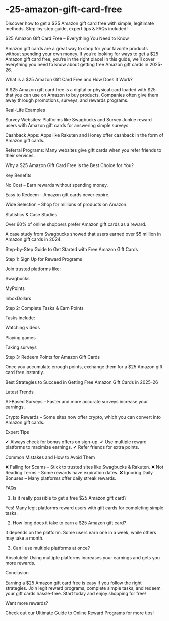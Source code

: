 # -25-amazon-gift-card-free
Discover how to get a $25 Amazon gift card free with simple, legitimate methods. Step-by-step guide, expert tips &amp; FAQs included!

$25 Amazon Gift Card Free – Everything You Need to Know

Amazon gift cards are a great way to shop for your favorite products without spending your own money. If you’re looking for ways to get a $25 Amazon gift card free, you’re in the right place! In this guide, we’ll cover everything you need to know about getting free Amazon gift cards in 2025-26.

What is a $25 Amazon Gift Card Free and How Does It Work?

A $25 Amazon gift card free is a digital or physical card loaded with $25 that you can use on Amazon to buy products. Companies often give them away through promotions, surveys, and rewards programs.

Real-Life Examples

Survey Websites: Platforms like Swagbucks and Survey Junkie reward users with Amazon gift cards for answering simple surveys.

Cashback Apps: Apps like Rakuten and Honey offer cashback in the form of Amazon gift cards.

Referral Programs: Many websites give gift cards when you refer friends to their services.

Why a $25 Amazon Gift Card Free is the Best Choice for You?

Key Benefits

No Cost – Earn rewards without spending money.

Easy to Redeem – Amazon gift cards never expire.

Wide Selection – Shop for millions of products on Amazon.

Statistics & Case Studies

Over 60% of online shoppers prefer Amazon gift cards as a reward.

A case study from Swagbucks showed that users earned over $5 million in Amazon gift cards in 2024.

Step-by-Step Guide to Get Started with Free Amazon Gift Cards

Step 1: Sign Up for Reward Programs

Join trusted platforms like:

Swagbucks

MyPoints

InboxDollars

Step 2: Complete Tasks & Earn Points

Tasks include:

Watching videos

Playing games

Taking surveys

Step 3: Redeem Points for Amazon Gift Cards

Once you accumulate enough points, exchange them for a $25 Amazon gift card free instantly.

Best Strategies to Succeed in Getting Free Amazon Gift Cards in 2025-26

Latest Trends

AI-Based Surveys – Faster and more accurate surveys increase your earnings.

Crypto Rewards – Some sites now offer crypto, which you can convert into Amazon gift cards.

Expert Tips

✔ Always check for bonus offers on sign-up.
✔ Use multiple reward platforms to maximize earnings.
✔ Refer friends for extra points.

Common Mistakes and How to Avoid Them

❌ Falling for Scams – Stick to trusted sites like Swagbucks & Rakuten.
❌ Not Reading Terms – Some rewards have expiration dates.
❌ Ignoring Daily Bonuses – Many platforms offer daily streak rewards.

FAQs

1. Is it really possible to get a free $25 Amazon gift card?

Yes! Many legit platforms reward users with gift cards for completing simple tasks.

2. How long does it take to earn a $25 Amazon gift card?

It depends on the platform. Some users earn one in a week, while others may take a month.

3. Can I use multiple platforms at once?

Absolutely! Using multiple platforms increases your earnings and gets you more rewards.

Conclusion

Earning a $25 Amazon gift card free is easy if you follow the right strategies. Join legit reward programs, complete simple tasks, and redeem your gift cards hassle-free. Start today and enjoy shopping for free!

Want more rewards?

Check out our Ultimate Guide to Online Reward Programs for more tips!

